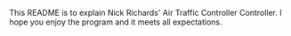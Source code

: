 This README is to explain Nick Richards' Air Traffic Controller Controller.
I hope you enjoy the program and it meets all expectations.
